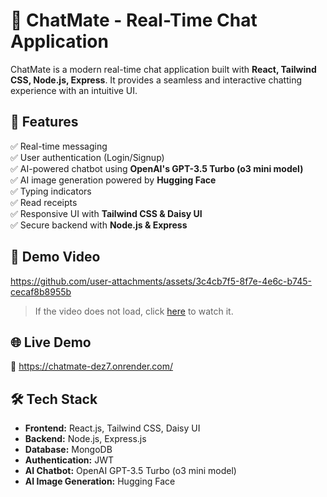 # 💬 ChatMate - Real-Time Chat Application

ChatMate is a modern real-time chat application built with **React, Tailwind CSS, Node.js, Express**. It provides a seamless and interactive chatting experience with an intuitive UI.

## 🚀 Features
✅ Real-time messaging  
✅ User authentication (Login/Signup)  
✅ AI-powered chatbot using **OpenAI's GPT-3.5 Turbo (o3 mini model)**  
✅ AI image generation powered by **Hugging Face**  
✅ Typing indicators  
✅ Read receipts  
✅ Responsive UI with **Tailwind CSS & Daisy UI**  
✅ Secure backend with **Node.js & Express**  

## 🎥 Demo Video  
https://github.com/user-attachments/assets/3c4cb7f5-8f7e-4e6c-b745-cecaf8b8955b  

> If the video does not load, click [here](https://github.com/user-attachments/assets/3c4cb7f5-8f7e-4e6c-b745-cecaf8b8955b) to watch it.  

## 🌐 Live Demo  
🔗 https://chatmate-dez7.onrender.com/

## 🛠️ Tech Stack
- **Frontend:** React.js, Tailwind CSS, Daisy UI  
- **Backend:** Node.js, Express.js  
- **Database:** MongoDB  
- **Authentication:** JWT  
- **AI Chatbot:** OpenAI GPT-3.5 Turbo (o3 mini model)  
- **AI Image Generation:** Hugging Face  

